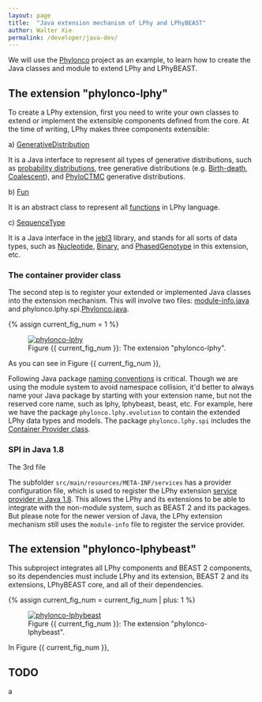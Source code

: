 ```yaml
---
layout: page
title:  "Java extension mechanism of LPhy and LPhyBEAST"
author: Walter Xie
permalink: /developer/java-dev/
---
```


We will use the [Phylonco](https://github.com/bioDS/beast-phylonco) project as an example,
to learn how to create the Java classes and module to extend LPhy and LPhyBEAST.

## The extension "phylonco-lphy"

To create a LPhy extension, first you need to write your own classes to extend or implement 
the extensible components defined from the core.
At the time of writing, LPhy makes three components extensible:

  a) [GenerativeDistribution](https://github.com/LinguaPhylo/linguaPhylo/blob/0e07fb16df152a5613ccb43ae4cf2952af4335f0/lphy/src/main/java/lphy/graphicalModel/GenerativeDistribution.java)

It is a Java interface to represent all types of generative distributions, such as 
[probability distributions](https://github.com/LinguaPhylo/linguaPhylo/tree/master/lphy/src/main/java/lphy/core/distributions),
tree generative distributions (e.g. [Birth-death](https://github.com/LinguaPhylo/linguaPhylo/blob/master/lphy/doc/lphy/evolution/birthdeath.md),
[Coalescent](https://github.com/LinguaPhylo/linguaPhylo/blob/master/lphy/doc/lphy/evolution/coalescent.md)),
and [PhyloCTMC](https://github.com/LinguaPhylo/linguaPhylo/blob/master/lphy/doc/lphy/evolution/likelihood.md) 
generative distributions.

  b) [Fun](https://github.com/LinguaPhylo/linguaPhylo/blob/0e07fb16df152a5613ccb43ae4cf2952af4335f0/lphy/src/main/java/lphy/graphicalModel/Func.java)

It is an abstract class to represent 
all [functions](https://github.com/LinguaPhylo/linguaPhylo/tree/master/lphy/src/main/java/lphy/core/functions) 
in LPhy language.

  c) [SequenceType](https://github.com/LinguaPhylo/jebl3/blob/e6c4193bfa51aaa37dcba06ea6eaa5f258085841/src/main/java/jebl/evolution/sequences/SequenceType.java)

It is a Java interface in the [jebl3](https://search.maven.org/search?q=a:jebl) library,
and stands for all sorts of data types, such as 
[Nucleotide](https://github.com/LinguaPhylo/jebl3/blob/e6c4193bfa51aaa37dcba06ea6eaa5f258085841/src/main/java/jebl/evolution/sequences/SequenceType.java#L133-L201),
[Binary](https://github.com/LinguaPhylo/linguaPhylo/blob/master/lphy/src/main/java/lphy/evolution/datatype/Binary.java),
and [PhasedGenotype](https://github.com/bioDS/beast-phylonco/blob/eab627fec2ce278ddc81403e75936dee431ecd4b/phylonco-lphy/src/main/java/phylonco/lphy/evolution/datatype/PhasedGenotype.java)
in this extension, etc.


### The container provider class

The second step is to register your extended or implemented Java classes into the extension mechanism.
This will involve two files: 
[module-info.java](https://github.com/bioDS/beast-phylonco/blob/eab627fec2ce278ddc81403e75936dee431ecd4b/phylonco-lphy/src/main/java/module-info.java) 
and phylonco.lphy.spi.[Phylonco.java](https://github.com/bioDS/beast-phylonco/blob/eab627fec2ce278ddc81403e75936dee431ecd4b/phylonco-lphy/src/main/java/phylonco/lphy/spi/Phylonco.java).

{% assign current_fig_num = 1 %}

<figure class="image">
<a href="phylonco-lphy.png">
  <img src="phylonco-lphy.png" alt="phylonco-lphy">
  </a>
  <figcaption>Figure {{ current_fig_num }}: The extension "phylonco-lphy".</figcaption>
</figure>

As you can see in Figure {{ current_fig_num }}, 


Following Java package [naming conventions](https://docs.oracle.com/javase/tutorial/java/package/namingpkgs.html)
is critical. Though we are using the module system to avoid namespace collision,
it'd better to always name your Java package by starting with your extension name, 
but not the reserved core name, such as lphy, lphybeast, beast, etc. 
For example, here we have the package `phylonco.lphy.evolution` to contain the extended LPhy data types and models.
The package `phylonco.lphy.spi` includes the
[Container Provider class](https://linguaphylo.github.io/programming/2021/07/19/lphy-extension.html).



### SPI in Java 1.8

The 3rd file

The subfolder `src/main/resources/META-INF/services` has a provider configuration file,
which is used to register the LPhy extension
[service provider in Java 1.8](https://docs.oracle.com/javase/tutorial/ext/basics/spi.html).
This allows the LPhy and its extensions to be able to integrate with the non-module system,
such as BEAST 2 and its packages.  
But please note for the newer version of Java, the LPhy extension mechanism still
uses the `module-info` file to register the service provider.



## The extension "phylonco-lphybeast"

This subproject integrates all LPhy components and BEAST 2 components,
so its dependencies must include LPhy and its extension, BEAST 2 and its extensions,
LPhyBEAST core, and all of their dependencies.


{% assign current_fig_num = current_fig_num | plus: 1 %}

<figure class="image">
<a href="phylonco-lphybeast.png">
  <img src="phylonco-lphybeast.png" alt="phylonco-lphybeast">
  </a>
  <figcaption>Figure {{ current_fig_num }}: The extension "phylonco-lphybeast".</figcaption>
</figure>

In Figure {{ current_fig_num }}, 

## TODO

a


